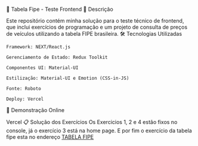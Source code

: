 🚗 Tabela Fipe - Teste Frontend
📝 Descrição

Este repositório contém minha solução para o teste técnico de frontend, que inclui exercícios de programação e um projeto de consulta de preços de veículos utilizando a tabela FIPE brasileira.
🛠️ Tecnologias Utilizadas

    Framework: NEXT/React.js

    Gerenciamento de Estado: Redux Toolkit

    Componentes UI: Material-UI

    Estilização: Material-UI e Emotion (CSS-in-JS)

    Fonte: Roboto

    Deploy: Vercel

🚀 Demonstração Online

Vercel
📋 Solução dos Exercícios
Os Exercicios 1, 2 e 4 estão fixos no console, já o exercício 3 está na home page. E por fim o exercício da tabela fipe esta no endereço
[TABELA FIPE](https://tabela-fipe-delta.vercel.app/tabela-fipe)
